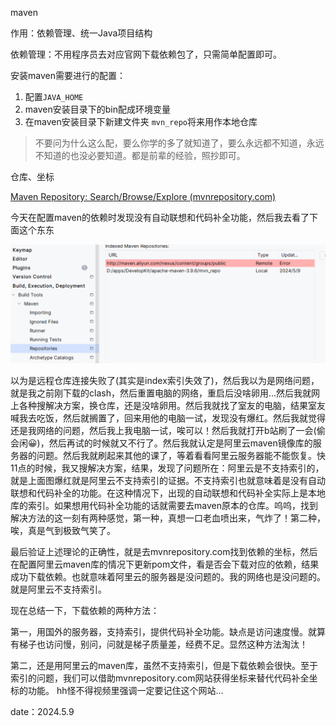 maven

作用：依赖管理、统一Java项目结构

依赖管理：不用程序员去对应官网下载依赖包了，只需简单配置即可。



安装maven需要进行的配置：

1. 配置`JAVA_HOME`
2. maven安装目录下的bin配成环境变量
3. 在maven安装目录下新建文件夹 `mvn_repo`将来用作本地仓库

> 不要问为什么这么配，要么你学的多了就知道了，要么永远都不知道，永远不知道的也没必要知道。都是前辈的经验，照抄即可。



仓库、坐标

[Maven Repository: Search/Browse/Explore (mvnrepository.com)](https://mvnrepository.com/)





今天在配置maven的依赖时发现没有自动联想和代码补全功能，然后我去看了下面这个东东

![1715268856430](maven.assets/1715268856430.png)

以为是远程仓库连接失败了(其实是index索引失效了)，然后我以为是网络问题，就是我之前刚下载的clash，然后重置电脑的网络，重启后没啥卵用...然后我就网上各种搜解决方案，换仓库，还是没啥卵用。然后我就找了室友的电脑，结果室友喊我去吃饭，然后就搁置了，回来用他的电脑一试，发现没有爆红。然后我就觉得还是我网络的问题，然后我上我电脑一试，唉可以！然后我就打开b站刷了一会(偷会闲😀)，然后再试的时候就又不行了。然后我就认定是阿里云maven镜像库的服务器的问题。然后我就刷起来其他的课了，等着看看阿里云服务器能不能恢复。快11点的时候，我又搜解决方案，结果，发现了问题所在：阿里云是不支持索引的，就是上面图爆红就是阿里云不支持索引的证据。不支持索引也就意味着是没有自动联想和代码补全的功能。在这种情况下，出现的自动联想和代码补全实际上是本地库的索引。如果想用代码补全功能的话就需要去maven原本的仓库。呜呜，找到解决方法的这一刻有两种感觉，第一种，真想一口老血喷出来，气炸了！第二种，唉，真是气到极致气笑了。

最后验证上述理论的正确性，就是去mvnrepository.com找到依赖的坐标，然后在配置阿里云maven库的情况下更新pom文件，看是否会下载对应的依赖，结果成功下载依赖。也就意味着阿里云的服务器是没问题的。我的网络也是没问题的。就是阿里云不支持索引。

现在总结一下，下载依赖的两种方法：

第一，用国外的服务器，支持索引，提供代码补全功能。缺点是访问速度慢。就算有梯子也访问慢，别问，问就是梯子质量差，经费不足。显然这种方法淘汰！

第二，还是用阿里云的maven库，虽然不支持索引，但是下载依赖会很快。至于索引的问题，我们可以借助mvnrepository.com网站获得坐标来替代代码补全坐标的功能。 hh怪不得视频里强调一定要记住这个网站...

 date：2024.5.9


